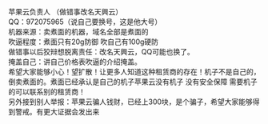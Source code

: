 苹果云负责人 （做错事改名天興云）</br>QQ：972075965（说自己要换号，这是他大号）</br>机器来源：卖煮面的机器，域名全部是煮面的</br>吹逼程度：煮面只有20g防御 吹自己有100g硬防</br>做错事以后狡辩想脱离责任：改名天興云，QQ可能也换了。</br>掩盖自己：讲自己价格表吹逼的介绍掩盖。</br>希望大家能够小心！望扩散！让更多人知道这种租赁商的存在！机子不是自己的，倒卖煮面的。煮面已经承认是自己的机子苹果云没有机子 没有安全保障 需要机子的可以联系别的租赁商！</br>另外接到别人举报：苹果云骗人钱财，已经上300块，是个骗子，希望大家能够得到警戒。有更大证据会发出来